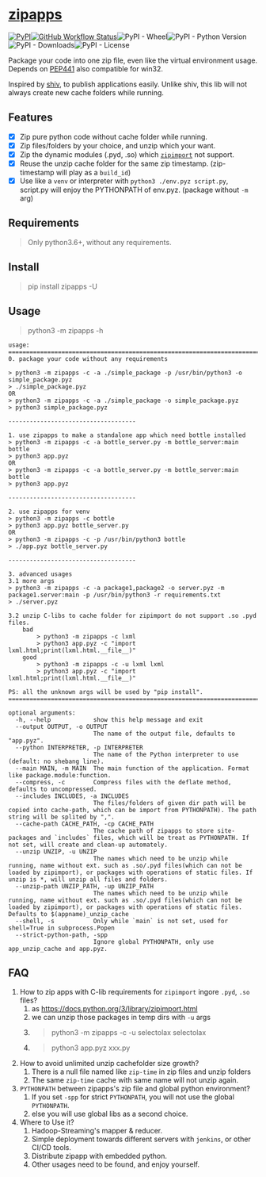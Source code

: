 # [zipapps](https://github.com/ClericPy/zipapps)
[![PyPI](https://img.shields.io/pypi/v/zipapps?style=plastic)](https://pypi.org/project/zipapps/)[![GitHub Workflow Status](https://img.shields.io/github/workflow/status/clericpy/zipapps/Python%20package?style=plastic)](https://github.com/ClericPy/zipapps/actions?query=workflow%3A%22Python+package%22)![PyPI - Wheel](https://img.shields.io/pypi/wheel/zipapps?style=plastic)![PyPI - Python Version](https://img.shields.io/pypi/pyversions/zipapps?style=plastic)![PyPI - Downloads](https://img.shields.io/pypi/dm/zipapps?style=plastic)![PyPI - License](https://img.shields.io/pypi/l/zipapps?style=plastic)

Package your code into one zip file, even like the virtual environment usage. Depends on [PEP441](https://www.python.org/dev/peps/pep-0441/) also compatible for win32.

Inspired by [shiv](https://github.com/linkedin/shiv), to publish applications easily. Unlike shiv, this lib will not always create new cache folders while running.


## Features
- [x] Zip pure python code without cache folder while running.
- [x] Zip files/folders by your choice, and unzip which your want.
- [x] Zip the dynamic modules (.pyd, .so) which [`zipimport`](https://docs.python.org/3/library/zipimport.html) not support.
- [x] Reuse the unzip cache folder for the same zip timestamp. (zip-timestamp will play as a `build_id`)
- [x] Use like a `venv` or interpreter with `python3 ./env.pyz script.py`, script.py will enjoy the PYTHONPATH of env.pyz. (package without `-m` arg)

## Requirements

> Only python3.6+, without any requirements.

## Install

> pip install zipapps -U

## Usage

> python3 -m zipapps -h

```
usage:
===========================================================================
0. package your code without any requirements

> python3 -m zipapps -c -a ./simple_package -p /usr/bin/python3 -o simple_package.pyz
> ./simple_package.pyz
OR
> python3 -m zipapps -c -a ./simple_package -o simple_package.pyz
> python3 simple_package.pyz

------------------------------------

1. use zipapps to make a standalone app which need bottle installed
> python3 -m zipapps -c -a bottle_server.py -m bottle_server:main bottle
> python3 app.pyz
OR
> python3 -m zipapps -c -a bottle_server.py -m bottle_server:main bottle
> python3 app.pyz

------------------------------------

2. use zipapps for venv
> python3 -m zipapps -c bottle
> python3 app.pyz bottle_server.py
OR
> python3 -m zipapps -c -p /usr/bin/python3 bottle
> ./app.pyz bottle_server.py

------------------------------------

3. advanced usages
3.1 more args
> python3 -m zipapps -c -a package1,package2 -o server.pyz -m package1.server:main -p /usr/bin/python3 -r requirements.txt
> ./server.pyz

3.2 unzip C-libs to cache folder for zipimport do not support .so .pyd files.
    bad
        > python3 -m zipapps -c lxml
        > python3 app.pyz -c "import lxml.html;print(lxml.html.__file__)"
    good
        > python3 -m zipapps -c -u lxml lxml
        > python3 app.pyz -c "import lxml.html;print(lxml.html.__file__)"

PS: all the unknown args will be used by "pip install".
===========================================================================

optional arguments:
  -h, --help            show this help message and exit
  --output OUTPUT, -o OUTPUT
                        The name of the output file, defaults to "app.pyz".
  --python INTERPRETER, -p INTERPRETER
                        The name of the Python interpreter to use (default: no shebang line).
  --main MAIN, -m MAIN  The main function of the application. Format like package.module:function.
  --compress, -c        Compress files with the deflate method, defaults to uncompressed.
  --includes INCLUDES, -a INCLUDES
                        The files/folders of given dir path will be copied into cache-path, which can be import from PYTHONPATH). The path string will be splited by ",".
  --cache-path CACHE_PATH, -cp CACHE_PATH
                        The cache path of zipapps to store site-packages and `includes` files, which will be treat as PYTHONPATH. If not set, will create and clean-up automately.
  --unzip UNZIP, -u UNZIP
                        The names which need to be unzip while running, name without ext. such as .so/.pyd files(which can not be loaded by zipimport), or packages with operations of static files. If unzip is *, will unzip all files and folders.
  --unzip-path UNZIP_PATH, -up UNZIP_PATH
                        The names which need to be unzip while running, name without ext. such as .so/.pyd files(which can not be loaded by zipimport), or packages with operations of static files. Defaults to $(appname)_unzip_cache
  --shell, -s           Only while `main` is not set, used for shell=True in subprocess.Popen
  --strict-python-path, -spp
                        Ignore global PYTHONPATH, only use app_unzip_cache and app.pyz.
```


## FAQ

1. How to zip apps with C-lib requirements for `zipimport` ingore `.pyd`, `.so` files?
   1. as https://docs.python.org/3/library/zipimport.html
   2. we can unzip those packages in temp dirs with `-u` args
   3. > python3 -m zipapps -c -u selectolax selectolax
   4. > python3 app.pyz xxx.py
2. How to avoid  unlimited unzip cachefolder size growth?
   1. There is a null file named like `zip-time` in zip files and unzip folders
   2. The same `zip-time` cache with same name will not unzip again.
3. `PYTHONPATH` between zipapps's zip file and global python environment?
   1. If you set `-spp` for strict `PYTHONPATH`, you will not use the global `PYTHONPATH`.
   2. else you will use global libs as a second choice.
4. Where to Use it?
   1. Hadoop-Streaming's mapper & reducer.
   2. Simple deployment towards different servers with `jenkins`, or other CI/CD tools.
   3. Distribute zipapp with embedded python.
   4. Other usages need to be found, and enjoy yourself.

